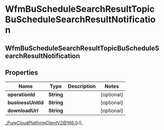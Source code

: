 # WfmBuScheduleSearchResultTopicBuScheduleSearchResultNotification

## WfmBuScheduleSearchResultTopicBuScheduleSearchResultNotification

## Properties

|Name | Type | Description | Notes|
|------------ | ------------- | ------------- | -------------|
| **operationId** | **String** |  | [optional] |
| **businessUnitId** | **String** |  | [optional] |
| **downloadUrl** | **String** |  | [optional] |



_PureCloudPlatformClientV2@166.0.0_

